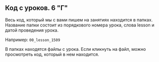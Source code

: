 ## Код с уроков. 6 "Г"

<p>Весь код, который мы с вами пишем на занятиях находится в папках. Название папки состоит из порядкового номера урока, слова lesson и датой проведения урока.</p>
<p>Например: <code>00_lesson_1509</code></p>

<p>В папках находятся файлы с урока. Если кликнуть на файл, можно просмотреть код, который в нем находится.</p>